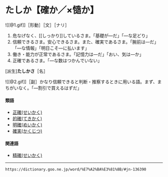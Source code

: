 # たしか【確か／×慥か】

![[@1.gif]]［形動］［文］［ナリ］

1. 危なげなく、[[しっかり]]しているさま。「基礎が―だ」「―な足どり」
2. 信頼できるさま。安心できるさま。また、確実であるさま。「腕前は―だ」「―な情報」「明日こそ―に払います」
3. 働き・能力が正常であるさま。「記憶力は―だ」「おい、気は―か」
4. 正確であるさま。「―な数はつかんでいない」
    

\[派生\]**たしかさ**［名］

![[@2.gif]]［副］かなり信頼できると判断・推察するときに用いる語。まず、まちがいなく。「―割引で買えるはずだ」

#### 類語

-   [正確(せいかく)](https://dictionary.goo.ne.jp/word/%E6%AD%A3%E7%A2%BA/#jn-121086)
-   [的確(てきかく)](https://dictionary.goo.ne.jp/word/%E7%9A%84%E7%A2%BA/#jn-150923)
-   [明確(めいかく)](https://dictionary.goo.ne.jp/word/%E6%98%8E%E7%A2%BA/#jn-216527)
-   [確実(かくじつ)](https://dictionary.goo.ne.jp/word/%E7%A2%BA%E5%AE%9F/#jn-38751)

#### 関連語

-   [精確(せいかく)](https://dictionary.goo.ne.jp/word/%E7%B2%BE%E7%A2%BA/#jn-121087)

---
`https://dictionary.goo.ne.jp/word/%E7%A2%BA%E3%81%8B/#jn-136390`